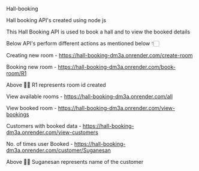 Hall-booking

Hall booking API's created using node js

This Hall Booking API is used to book a hall and to view the booked details


Below API's perform different actions as mentioned below 👇🏻


Creating new room - https://hall-booking-dm3a.onrender.com/create-room

Booking new room - https://hall-booking-dm3a.onrender.com/book-room/R1

Above ☝🏻 R1 represents room id created

View available rooms - https://hall-booking-dm3a.onrender.com/all

View booked room - https://hall-booking-dm3a.onrender.com/view-bookings

Customers with booked data - https://hall-booking-dm3a.onrender.com/view-customers

No. of times user Booked - https://hall-booking-dm3a.onrender.com/customer/Suganesan

Above ☝🏻 Suganesan represents name of the customer
